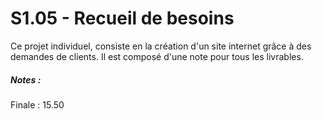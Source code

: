 # S1.05 - Recueil de besoins
Ce projet individuel, consiste en la création d'un site internet grâce à des demandes de clients.
Il est composé d'une note pour tous les livrables.  
  
##### Notes :    
Finale : 15.50
